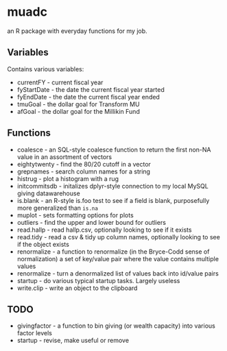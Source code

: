muadc
=====

an R package with everyday functions for my job.

## Variables

Contains various variables:

* currentFY  - current fiscal year
* fyStartDate - the date the current fiscal year started
* fyEndDate - the date the current fiscal year ended
* tmuGoal - the dollar goal for Transform MU
* afGoal - the dollar goal for the Millikin Fund

## Functions

* coalesce - an SQL-style coalesce function to return the first non-NA value in an assortment of vectors
* eightytwenty - find the 80/20 cutoff in a vector
* grepnames - search column names for a string
* histrug - plot a histogram with a rug
* initcommitsdb - initalizes dplyr-style connection to my local MySQL giving datawarehouse
* is.blank - an R-style is.foo test to see if a field is blank, purposefully more generalized than `is.na`
* muplot - sets formatting options for plots
* outliers - find the upper and lower bound for outliers
* read.hallp - read hallp.csv, optionally looking to see if it exists
* read.tidy - read a csv & tidy up column names, optionally looking to see if the object exists
* renormalize - a function to renormalize (in the Bryce-Codd sense of normalization) a set of key/value pair where the value contains multiple values
* renormalize - turn a denormalized list of values back into id/value pairs
* startup - do various typical startup tasks. Largely useless
* write.clip - write an object to the clipboard

## TODO 
* givingfactor - a function to bin giving (or wealth capacity) into various factor levels
* startup - revise, make useful or remove
